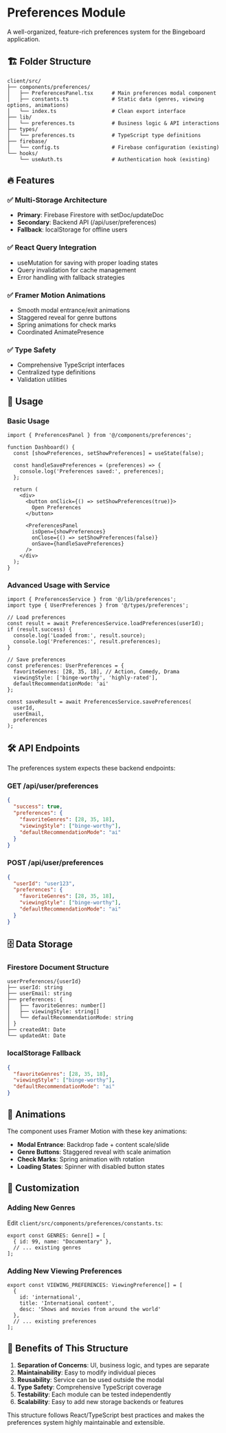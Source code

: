 # Preferences Module

A well-organized, feature-rich preferences system for the Bingeboard application.

## 🏗️ Folder Structure

```
client/src/
├── components/preferences/
│   ├── PreferencesPanel.tsx      # Main preferences modal component
│   ├── constants.ts              # Static data (genres, viewing options, animations)
│   └── index.ts                  # Clean export interface
├── lib/
│   └── preferences.ts            # Business logic & API interactions
├── types/
│   └── preferences.ts            # TypeScript type definitions
├── firebase/
│   └── config.ts                 # Firebase configuration (existing)
└── hooks/
    └── useAuth.ts                # Authentication hook (existing)
```

## 🔥 Features

### ✅ **Multi-Storage Architecture**
- **Primary**: Firebase Firestore with setDoc/updateDoc
- **Secondary**: Backend API (/api/user/preferences)  
- **Fallback**: localStorage for offline users

### ✅ **React Query Integration**
- useMutation for saving with proper loading states
- Query invalidation for cache management
- Error handling with fallback strategies

### ✅ **Framer Motion Animations**
- Smooth modal entrance/exit animations
- Staggered reveal for genre buttons
- Spring animations for check marks
- Coordinated AnimatePresence

### ✅ **Type Safety**
- Comprehensive TypeScript interfaces
- Centralized type definitions
- Validation utilities

## 🎯 Usage

### Basic Usage
```tsx
import { PreferencesPanel } from '@/components/preferences';

function Dashboard() {
  const [showPreferences, setShowPreferences] = useState(false);
  
  const handleSavePreferences = (preferences) => {
    console.log('Preferences saved:', preferences);
  };

  return (
    <div>
      <button onClick={() => setShowPreferences(true)}>
        Open Preferences
      </button>
      
      <PreferencesPanel
        isOpen={showPreferences}
        onClose={() => setShowPreferences(false)}
        onSave={handleSavePreferences}
      />
    </div>
  );
}
```

### Advanced Usage with Service
```tsx
import { PreferencesService } from '@/lib/preferences';
import type { UserPreferences } from '@/types/preferences';

// Load preferences
const result = await PreferencesService.loadPreferences(userId);
if (result.success) {
  console.log('Loaded from:', result.source);
  console.log('Preferences:', result.preferences);
}

// Save preferences
const preferences: UserPreferences = {
  favoriteGenres: [28, 35, 18], // Action, Comedy, Drama
  viewingStyle: ['binge-worthy', 'highly-rated'],
  defaultRecommendationMode: 'ai'
};

const saveResult = await PreferencesService.savePreferences(
  userId,
  userEmail,
  preferences
);
```

## 🛠️ API Endpoints

The preferences system expects these backend endpoints:

### GET /api/user/preferences
```json
{
  "success": true,
  "preferences": {
    "favoriteGenres": [28, 35, 18],
    "viewingStyle": ["binge-worthy"],
    "defaultRecommendationMode": "ai"
  }
}
```

### POST /api/user/preferences
```json
{
  "userId": "user123",
  "preferences": {
    "favoriteGenres": [28, 35, 18],
    "viewingStyle": ["binge-worthy"],
    "defaultRecommendationMode": "ai"
  }
}
```

## 🗄️ Data Storage

### Firestore Document Structure
```
userPreferences/{userId}
├── userId: string
├── userEmail: string
├── preferences: {
│   ├── favoriteGenres: number[]
│   ├── viewingStyle: string[]
│   └── defaultRecommendationMode: string
│ }
├── createdAt: Date
└── updatedAt: Date
```

### localStorage Fallback
```json
{
  "favoriteGenres": [28, 35, 18],
  "viewingStyle": ["binge-worthy"],
  "defaultRecommendationMode": "ai"
}
```

## 🎨 Animations

The component uses Framer Motion with these key animations:

- **Modal Entrance**: Backdrop fade + content scale/slide
- **Genre Buttons**: Staggered reveal with scale animation
- **Check Marks**: Spring animation with rotation
- **Loading States**: Spinner with disabled button states

## 🔧 Customization

### Adding New Genres
Edit `client/src/components/preferences/constants.ts`:
```tsx
export const GENRES: Genre[] = [
  { id: 99, name: "Documentary" },
  // ... existing genres
];
```

### Adding New Viewing Preferences
```tsx
export const VIEWING_PREFERENCES: ViewingPreference[] = [
  { 
    id: 'international', 
    title: 'International content', 
    desc: 'Shows and movies from around the world' 
  },
  // ... existing preferences
];
```

## 🚀 Benefits of This Structure

1. **Separation of Concerns**: UI, business logic, and types are separate
2. **Maintainability**: Easy to modify individual pieces
3. **Reusability**: Service can be used outside the modal
4. **Type Safety**: Comprehensive TypeScript coverage
5. **Testability**: Each module can be tested independently
6. **Scalability**: Easy to add new storage backends or features

This structure follows React/TypeScript best practices and makes the preferences system highly maintainable and extensible.
